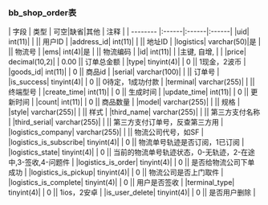 ### bb_shop_order表
  
| 字段        | 类型 | 可空|缺省|其他  | 注释 |
| -------- |:------|:------|:------|
|uid| int(11)| |   || 用户ID |
|address_id| int(11)| |   || 地址ID |
|logistics| varchar(50)|是 |   || 物流号 |
|ems| int(4)|是 |   || 物流编码 |
|id| int(11)| |   |主键, 自增, |  |
|price| decimal(10,2)| |  0.00 || 订单总金额 |
|type| tinyint(4)| |  0 || 1现金，2波币 |
|goods_id| int(11)| |  0 || 商品id |
|serial| varchar(100)| |   || 订单号 |
|is_success| tinyint(4)| |  0 || 0待定，1成功付款 |
|terminal| varchar(255)| |   || 终端型号 |
|create_time| int(11)| |  0 || 生成时间 |
|update_time| int(11)| |  0 || 更新时间 |
|count| int(11)| |  0 || 商品数量 |
|model| varchar(255)| |   || 规格 |
|style| varchar(255)| |   || 样式 |
|third_name| varchar(255)| |   || 第三方支付名称 |
|third_serial| varchar(255)| |   || 第三方支付订单号，反查第三方用 |
|logistics_company| varchar(255)| |   || 物流公司代号，如SF |
|logistics_is_subscribe| tinyint(4)| |  0 || 物流单号轨迹是否订阅，1已订阅 |
|logistics_state| tinyint(4)| |  0 || 当前的物流单号轨迹状态，0-无轨迹，2-在途中,3-签收,4-问题件 |
|logistics_is_order| tinyint(4)| |  0 || 是否给物流公司下单成功 |
|logistics_is_pickup| tinyint(4)| |  0 || 物流公司是否上门取件 |
|logistics_is_complete| tinyint(4)| |  0 || 用户是否签收 |
|terminal_type| tinyint(4)| |  0 || 1ios，2安卓 |
|is_user_delete| tinyint(4)| |  0 || 是否用户删除 |

